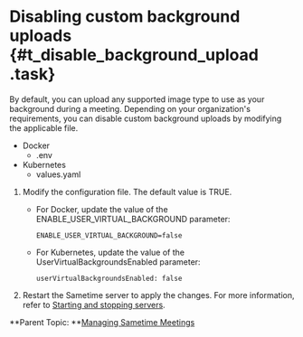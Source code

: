 # Disabling custom background uploads {#t_disable_background_upload .task}

By default, you can upload any supported image type to use as your background during a meeting. Depending on your organization's requirements, you can disable custom background uploads by modifying the applicable file.

-   Docker
    -   .env
-   Kubernetes
    -   values.yaml

1.  Modify the configuration file. The default value is TRUE.

    -   For Docker, update the value of the ENABLE\_USER\_VIRTUAL\_BACKGROUND parameter:

        ``` {#codeblock_dp1_dzq_p5b}
        ENABLE_USER_VIRTUAL_BACKGROUND=false
        ```

    -   For Kubernetes, update the value of the UserVirtualBackgroundsEnabled parameter:

        ``` {#codeblock_wmg_fzq_p5b}
        userVirtualBackgroundsEnabled: false
        ```

2.  Restart the Sametime server to apply the changes. For more information, refer to [Starting and stopping servers](https://help.hcltechsw.com/sametime/12/admin/starting_and_stopping_servers.html).


**Parent Topic:  **[Managing Sametime Meetings](sametime_meeting_administering.md)

